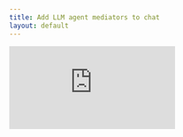 ```yaml
---
title: Add LLM agent mediators to chat
layout: default
---
```


<iframe class="yt-wrapper" type="text/html"
  src="https://www.youtube.com/embed/oec7XfS_aL4?autoplay=1&list=PLpC76pxkGLrBb5R7NViRloBzUkn8UQbr0&origin=http://pair-code.github.io/deliberatelab"
  frameborder="0">
</iframe>
